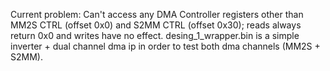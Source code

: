 Current problem: 
Can't access any DMA Controller registers other than MM2S CTRL (offset 0x0) and S2MM CTRL (offset 0x30); reads always return 0x0 and writes have no effect.
desing_1_wrapper.bin is a simple inverter + dual channel dma ip in order to test both dma channels (MM2S + S2MM).
